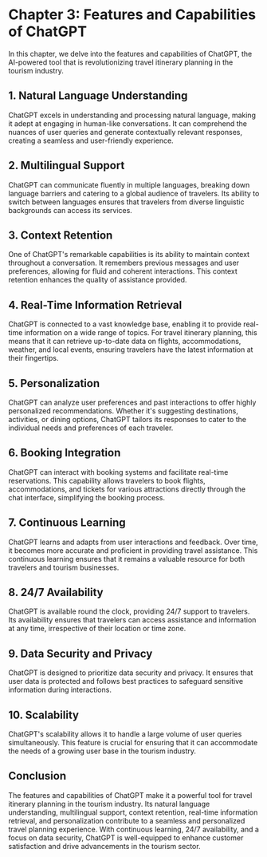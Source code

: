 Chapter 3: Features and Capabilities of ChatGPT
===============================================

In this chapter, we delve into the features and capabilities of ChatGPT, the AI-powered tool that is revolutionizing travel itinerary planning in the tourism industry.

**1. Natural Language Understanding**
-------------------------------------

ChatGPT excels in understanding and processing natural language, making it adept at engaging in human-like conversations. It can comprehend the nuances of user queries and generate contextually relevant responses, creating a seamless and user-friendly experience.

**2. Multilingual Support**
---------------------------

ChatGPT can communicate fluently in multiple languages, breaking down language barriers and catering to a global audience of travelers. Its ability to switch between languages ensures that travelers from diverse linguistic backgrounds can access its services.

**3. Context Retention**
------------------------

One of ChatGPT's remarkable capabilities is its ability to maintain context throughout a conversation. It remembers previous messages and user preferences, allowing for fluid and coherent interactions. This context retention enhances the quality of assistance provided.

**4. Real-Time Information Retrieval**
--------------------------------------

ChatGPT is connected to a vast knowledge base, enabling it to provide real-time information on a wide range of topics. For travel itinerary planning, this means that it can retrieve up-to-date data on flights, accommodations, weather, and local events, ensuring travelers have the latest information at their fingertips.

**5. Personalization**
----------------------

ChatGPT can analyze user preferences and past interactions to offer highly personalized recommendations. Whether it's suggesting destinations, activities, or dining options, ChatGPT tailors its responses to cater to the individual needs and preferences of each traveler.

**6. Booking Integration**
--------------------------

ChatGPT can interact with booking systems and facilitate real-time reservations. This capability allows travelers to book flights, accommodations, and tickets for various attractions directly through the chat interface, simplifying the booking process.

**7. Continuous Learning**
--------------------------

ChatGPT learns and adapts from user interactions and feedback. Over time, it becomes more accurate and proficient in providing travel assistance. This continuous learning ensures that it remains a valuable resource for both travelers and tourism businesses.

**8. 24/7 Availability**
------------------------

ChatGPT is available round the clock, providing 24/7 support to travelers. Its availability ensures that travelers can access assistance and information at any time, irrespective of their location or time zone.

**9. Data Security and Privacy**
--------------------------------

ChatGPT is designed to prioritize data security and privacy. It ensures that user data is protected and follows best practices to safeguard sensitive information during interactions.

**10. Scalability**
-------------------

ChatGPT's scalability allows it to handle a large volume of user queries simultaneously. This feature is crucial for ensuring that it can accommodate the needs of a growing user base in the tourism industry.

Conclusion
----------

The features and capabilities of ChatGPT make it a powerful tool for travel itinerary planning in the tourism industry. Its natural language understanding, multilingual support, context retention, real-time information retrieval, and personalization contribute to a seamless and personalized travel planning experience. With continuous learning, 24/7 availability, and a focus on data security, ChatGPT is well-equipped to enhance customer satisfaction and drive advancements in the tourism sector.

